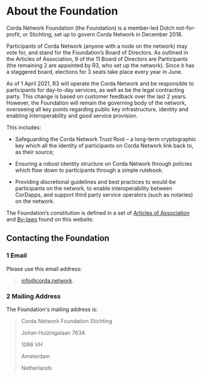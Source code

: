 # About the Foundation 

Corda Network Foundation (the Foundation) is a member-led Dutch not-for-profit, or Stichting, set up to govern Corda Network in December 2018. 

Participants of Corda Network (anyone with a node on the network) may vote for, and stand for the Foundation’s Board of Directors. As outlined in the Articles of Association, 9 of the 11 Board of Directors are Participants (the remaining 2 are appointed by R3, who set up the network). Since it has a staggered board, elections for 3 seats take place every year in June.

As of 1 April 2021, R3 will operate the Corda Network and be responsible to participants for day-to-day services, as well as be the legal contracting party. This change is based on customer feedback over the last 2 years. However, the Foundation will remain the governing body of the network, overseeing all key points regarding public key infrastructure, identity and enabling interoperability and good service provision. 

This includes:

- Safeguarding the Corda Network Trust Root – a long-term cryptographic key which all the identity of participants on Corda Network link back to, as their source; 

- Ensuring a robust identity structure on Corda Network through policies which flow down to participants through a simple rulebook. 

- Providing discretional guidelines and best practices to would-be participants on the network, to enable interoperability between CorDapps, and support third party service operators (such as notaries) on the network.

The Foundation’s constitution is defined in a set of [Articles of Association](https://corda.network/corda-network-foundation/articles-of-association) and [By-laws](https://corda.network/corda-network-foundation/by-laws) found on this website.




## Contacting the Foundation


### 1 Email

Please use this email address:
> info@corda.network. 


### 2 Mailing Address

The Foundation's mailing address is:

> Corda Network Foundation Stichting
>
> Johan Huizingalaan 763A
>
> 1066 VH
>
> Amsterdam
>
> Netherlands
